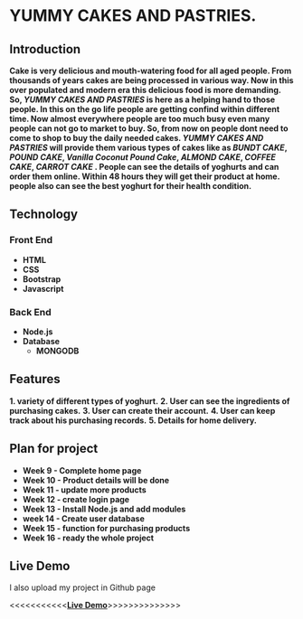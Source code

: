 # YUMMY CAKES AND PASTRIES. 

## Introduction
**Cake is very delicious and mouth-watering food for all aged people. From thousands of years cakes are being processed in various way. Now in this over populated and modern era this delicious food is more demanding. So, *YUMMY CAKES AND PASTRIES* is here as a helping hand to those people. In this on the go life people are getting confind within different time. Now almost everywhere people are too much busy even many people can not go to market to buy. So, from now on people dont need to come to shop to buy the daily needed cakes. *YUMMY CAKES AND PASTRIES* will provide them various types of cakes like as *BUNDT CAKE*, *POUND CAKE*, *Vanilla Coconut Pound Cake*, *ALMOND CAKE*, *COFFEE CAKE*, *CARROT CAKE* . People can see the details of yoghurts and can order them online. Within 48 hours they will get their product at home. people also can see the best yoghurt for their health condition.**

## Technology
### Front End
* **HTML**
* **CSS**
* **Bootstrap**
* **Javascript**

### Back End
* **Node.js**
* **Database**
    * **MONGODB**

## Features
**1. variety of different types of yoghurt.**
**2. User can see the ingredients of purchasing cakes.**
**3. User can create their account.**
**4. User can keep track about his purchasing records.**
**5. Details for home delivery.**


## Plan for project

* **Week 9 - Complete home page**
* **Week 10 - Product details will be done**
* **Week 11 - update more products**
* **Week 12 - create login page**
* **Week 13 - Install Node.js and add modules**
* **week 14 - Create user database**
* **Week 15 - function for purchasing products**
* **Week 16 - ready the whole project**

## Live Demo
I also upload my project in Github page

<<<<<<<<<<<**[Live Demo](https://alammdashraful.github.io/YUMMY-CAKES-AND-PASTRIES/)**>>>>>>>>>>>>>>
